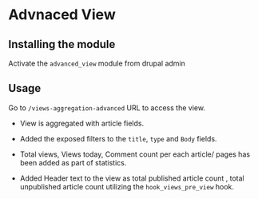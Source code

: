 # Advnaced View

## Installing the module 

Activate the `advanced_view` module from drupal admin

## Usage

Go to `/views-aggregation-advanced` URL to access the view.

-  View is aggregated with article fields.

-  Added the exposed filters to the `title`, `type` and `Body` fields.

- Total views, Views today, Comment count per each article/ pages has been added as part of statistics.

- Added Header text to the view as total published article count , total unpublished article count utilizing the `hook_views_pre_view` hook.
